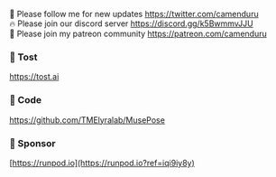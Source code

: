 🐣 Please follow me for new updates https://twitter.com/camenduru <br />
🔥 Please join our discord server https://discord.gg/k5BwmmvJJU <br />
🥳 Please join my patreon community https://patreon.com/camenduru <br />

###  🥪 Tost
https://tost.ai

### 🧬 Code
https://github.com/TMElyralab/MusePose

### 🏢 Sponsor
[https://runpod.io](https://runpod.io?ref=iqi9iy8y)
